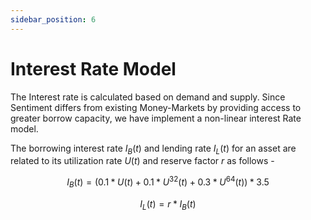 ```yaml
---
sidebar_position: 6
---
```


# Interest Rate Model

The Interest rate is calculated based on demand and supply. Since Sentiment 
differs from existing Money-Markets by providing access to greater borrow 
capacity, we have implement a non-linear interest Rate model.

The borrowing interest rate​ $I_B(t)$ and lending rate $I_L(t)$ for an asset 
are related to its utilization rate $U(t)$ and reserve factor $r$ as follows -

$$
I_B(t) = (0.1 * U(t) + 0.1 * U^{32}(t) + 0.3 * U^{64}(t)) * 3.5
$$

$$
I_L(t) = r * I_B(t)
$$